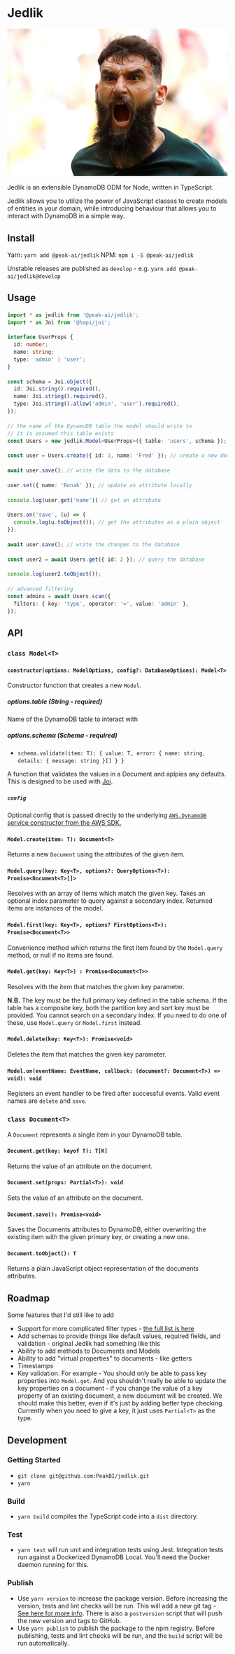 # Jedlik

![Jedinak](assets/jedinak.jpg)

Jedlik is an extensible DynamoDB ODM for Node, written in TypeScript.

Jedlik allows you to utilize the power of JavaScript classes to create models of entities in your domain, while introducing behaviour that allows you to interact with DynamoDB in a simple way.

## Install

Yarn:
`yarn add @peak-ai/jedlik`
NPM:
`npm i -S @peak-ai/jedlik`

Unstable releases are published as `develop` - e.g. `yarn add @peak-ai/jedlik@develop`

## Usage

```ts
import * as jedlik from '@peak-ai/jedlik';
import * as Joi from '@hapi/joi';

interface UserProps {
  id: number;
  name: string;
  type: 'admin' | 'user';
}

const schema = Joi.object({
  id: Joi.string().required(),
  name: Joi.string().required(),
  type: Joi.string().allow('admin', 'user').required(),
});

// the name of the DynamoDB table the model should write to
// it is assumed this table exists
const Users = new jedlik.Model<UserProps>({ table: 'users', schema });

const user = Users.create({ id: 1, name: 'Fred' }); // create a new document locally

await user.save(); // write the data to the database

user.set({ name: 'Ronak' }); // update an attribute locally

console.log(user.get('name')) // get an attribute

Users.on('save', (u) => {
  console.log(u.toObject()); // get the attributes as a plain object
});

await user.save(); // write the changes to the database

const user2 = await Users.get({ id: 2 }); // query the database

console.log(user2.toObject());

// advanced filtering
const admins = await Users.scan({
  filters: { key: 'type', operator: '=', value: 'admin' },
});
```

## API

### `class Model<T>`

#### `constructor(options: ModelOptions, config?: DatabaseOptions): Model<T>`

Constructor function that creates a new `Model`.

##### options.table (String - required)

Name of the DynamoDB table to interact with

##### options.schema (Schema<T> - required)

- `schema.validate(item: T): { value: T, error: { name: string, details: { message: string }[] } }`

A function that validates the values in a Document and aplpies any defaults. This is designed to be used with [Joi](https://hapi.dev/module/joi/).

##### `config`

Optional config that is passed directly to the underlying [`AWS.DynamoDB` service constructor from the AWS SDK.](https://docs.aws.amazon.com/AWSJavaScriptSDK/latest/AWS/DynamoDB.html#constructor-property)

#### `Model.create(item: T): Document<T>`

Returns a new `Document` using the attributes of the given item.

#### `Model.query(key: Key<T>, options?: QueryOptions<T>): Promise<Document<T>[]>`

Resolves with an array of items which match the given key. Takes an optional index parameter to query against a secondary index.
Returned items are instances of the model.

#### `Model.first(key: Key<T>, options? FirstOptions<T>): Promise<Document<T>>`

Convenience method which returns the first item found by the `Model.query` method, or null if no items are found.

#### `Model.get(key: Key<T>) : Promise<Document<T>>`

Resolves with the item that matches the given key parameter.

**N.B.** The key must be the full primary key defined in the table schema. If the table has a composite key, both the partition key and sort key must be provided. You cannot search on a secondary index. If you need to do one of these, use `Model.query` or `Model.first` instead.

#### `Model.delete(key: Key<T>): Promise<void>`

Deletes the item that matches the given key parameter.

#### `Model.on(eventName: EventName, callback: (document?: Document<T>) => void): void`

Registers an event handler to be fired after successful events. Valid event names are `delete` and `save`.

### `class Document<T>`

A `Document` represents a single item in your DynamoDB table.

#### `Document.get(key: keyof T): T[K]`

Returns the value of an attribute on the document.

#### `Document.set(props: Partial<T>): void`

Sets the value of an attribute on the document.

#### `Document.save(): Promise<void>`

Saves the Documents attributes to DynamoDB, either overwriting the existing item with the given primary key, or creating a new one.

#### `Document.toObject(): T`

Returns a plain JavaScript object representation of the documents attributes.

## Roadmap

Some features that I'd still like to add

- Support for more complicated filter types - [the full list is here](https://docs.aws.amazon.com/amazondynamodb/latest/developerguide/Expressions.OperatorsAndFunctions.html)
- Add schemas to provide things like default values, required fields, and validation - original Jedlik had something like this
- Ability to add methods to Documents and Models
- Ability to add "virtual properties" to documents - like getters
- Timestamps
- Key validation. For example - You should only be able to pass key properties into `Model.get`. And you shouldn't really be able to update the key properties on a document - if you change the value of a key property of an existing document, a new document will be created. We should make this better, even if it's just by adding better type checking. Currently when you need to give a key, it just uses `Partial<T>` as the type.

## Development

### Getting Started

- `git clone git@github.com:PeakBI/jedlik.git`
- `yarn`

### Build

- `yarn build` compiles the TypeScript code into a `dist` directory.

### Test

- `yarn test` will run unit and integration tests using Jest. Integration tests run against a Dockerized DynamoDB Local. You'll need the Docker daemon running for this.

### Publish

- Use `yarn version` to increase the package version. Before increasing the version, tests and lint checks will be run. This will add a new git tag - [See here for more info](https://yarnpkg.com/lang/en/docs/cli/version/#toc-git-tags). There is also a `postversion` script that will push the new version and tags to GitHub.
- Use `yarn publish` to publish the package to the npm registry. Before publishing, tests and lint checks will be run, and the `build` script will be run automatically.
